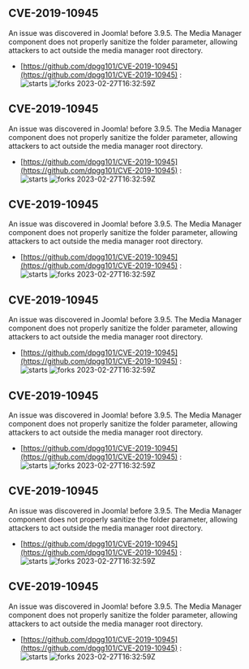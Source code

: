 ## CVE-2019-10945
 An issue was discovered in Joomla! before 3.9.5. The Media Manager component does not properly sanitize the folder parameter, allowing attackers to act outside the media manager root directory.

- [https://github.com/dpgg101/CVE-2019-10945](https://github.com/dpgg101/CVE-2019-10945) :  
![starts](https://img.shields.io/github/stars/dpgg101/CVE-2019-10945.svg) 
![forks](https://img.shields.io/github/forks/dpgg101/CVE-2019-10945.svg) 
2023-02-27T16:32:59Z

## CVE-2019-10945
 An issue was discovered in Joomla! before 3.9.5. The Media Manager component does not properly sanitize the folder parameter, allowing attackers to act outside the media manager root directory.

- [https://github.com/dpgg101/CVE-2019-10945](https://github.com/dpgg101/CVE-2019-10945) :  
![starts](https://img.shields.io/github/stars/dpgg101/CVE-2019-10945.svg) 
![forks](https://img.shields.io/github/forks/dpgg101/CVE-2019-10945.svg) 
2023-02-27T16:32:59Z

## CVE-2019-10945
 An issue was discovered in Joomla! before 3.9.5. The Media Manager component does not properly sanitize the folder parameter, allowing attackers to act outside the media manager root directory.

- [https://github.com/dpgg101/CVE-2019-10945](https://github.com/dpgg101/CVE-2019-10945) :  
![starts](https://img.shields.io/github/stars/dpgg101/CVE-2019-10945.svg) 
![forks](https://img.shields.io/github/forks/dpgg101/CVE-2019-10945.svg) 
2023-02-27T16:32:59Z

## CVE-2019-10945
 An issue was discovered in Joomla! before 3.9.5. The Media Manager component does not properly sanitize the folder parameter, allowing attackers to act outside the media manager root directory.

- [https://github.com/dpgg101/CVE-2019-10945](https://github.com/dpgg101/CVE-2019-10945) :  
![starts](https://img.shields.io/github/stars/dpgg101/CVE-2019-10945.svg) 
![forks](https://img.shields.io/github/forks/dpgg101/CVE-2019-10945.svg) 
2023-02-27T16:32:59Z

## CVE-2019-10945
 An issue was discovered in Joomla! before 3.9.5. The Media Manager component does not properly sanitize the folder parameter, allowing attackers to act outside the media manager root directory.

- [https://github.com/dpgg101/CVE-2019-10945](https://github.com/dpgg101/CVE-2019-10945) :  
![starts](https://img.shields.io/github/stars/dpgg101/CVE-2019-10945.svg) 
![forks](https://img.shields.io/github/forks/dpgg101/CVE-2019-10945.svg) 
2023-02-27T16:32:59Z

## CVE-2019-10945
 An issue was discovered in Joomla! before 3.9.5. The Media Manager component does not properly sanitize the folder parameter, allowing attackers to act outside the media manager root directory.

- [https://github.com/dpgg101/CVE-2019-10945](https://github.com/dpgg101/CVE-2019-10945) :  
![starts](https://img.shields.io/github/stars/dpgg101/CVE-2019-10945.svg) 
![forks](https://img.shields.io/github/forks/dpgg101/CVE-2019-10945.svg) 
2023-02-27T16:32:59Z

## CVE-2019-10945
 An issue was discovered in Joomla! before 3.9.5. The Media Manager component does not properly sanitize the folder parameter, allowing attackers to act outside the media manager root directory.

- [https://github.com/dpgg101/CVE-2019-10945](https://github.com/dpgg101/CVE-2019-10945) :  
![starts](https://img.shields.io/github/stars/dpgg101/CVE-2019-10945.svg) 
![forks](https://img.shields.io/github/forks/dpgg101/CVE-2019-10945.svg) 
2023-02-27T16:32:59Z

